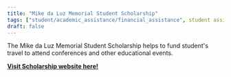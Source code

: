 ```yaml
---
title: "Mike da Luz Memorial Student Scholarship"
tags: ["student/academic_assistance/financial_assistance", student assistance]
draft: false
---
```


The Mike da Luz Memorial Student Scholarship helps to fund student's travel to attend conferences and other educational events.

[**Visit Scholarship website here!**](https://fireecology.org/mike-da-luz-travel-scholarship)

